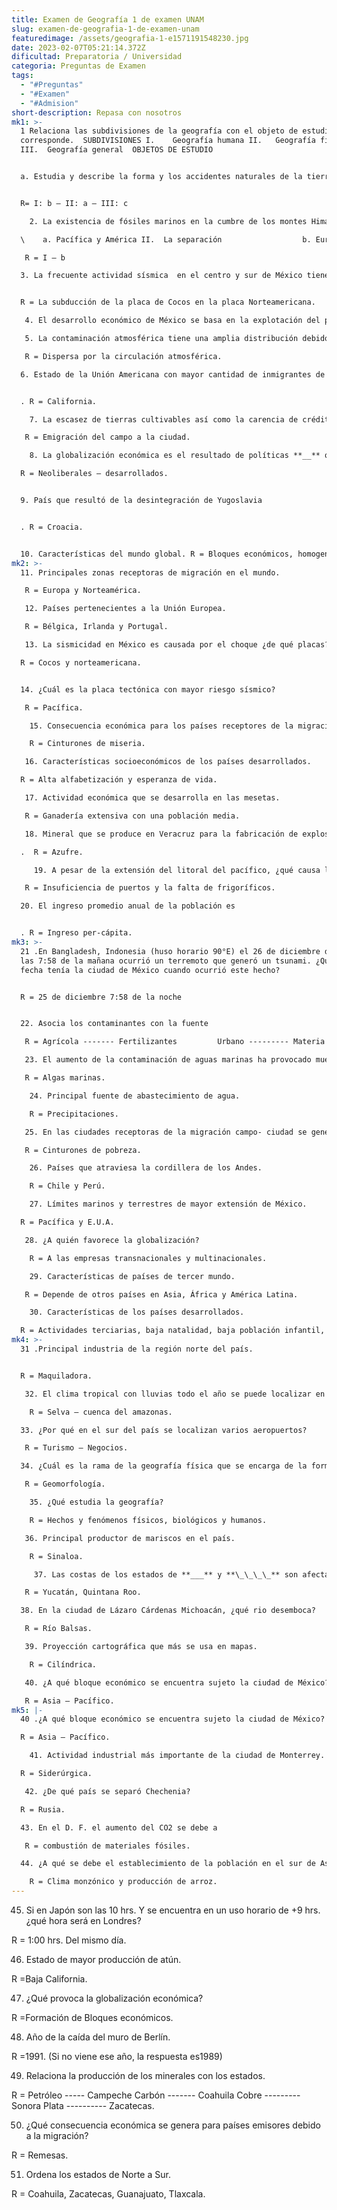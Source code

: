 ```yaml
---
title: Examen de Geografía 1 de examen UNAM
slug: examen-de-geografia-1-de-examen-unam
featuredimage: /assets/geografia-1-e1571191548230.jpg
date: 2023-02-07T05:21:14.372Z
dificultad: Preparatoria / Universidad
categoria: Preguntas de Examen
tags:
  - "#Preguntas"
  - "#Examen"
  - "#Admision"
short-description: R﻿epasa con nosotros
mk1: >-
  1 Relaciona las subdivisiones de la geografía con el objeto de estudio que les
  corresponde.  SUBDIVISIONES I.    Geografía humana II.   Geografía física
  III.  Geografía general  OBJETOS DE ESTUDIO 


  a. Estudia y describe la forma y los accidentes naturales de la tierra.  b. Estudia las causas de distribución e influencia que las condiciones geográficas ejercen sobre el hombre.  c. Estudia todos los aspectos geográficos producidos por los factores que integran la tierra.  


  R= I: b – II: a – III: c

    2. La existencia de fósiles marinos en la cumbre de los montes Himalaya se debe a **_** entre las placas **__**  I.   Colisión                        

  \    a. Pacífica y América II.  La separación                  b. Euroasiática e Indoaustraliana III. El hundimiento                c. Arábiga e Indoaustraliana

   R = I – b   

  3. La frecuente actividad sísmica  en el centro y sur de México tiene su origen en 


  R = La subducción de la placa de Cocos en la placa Norteamericana. 

   4. El desarrollo económico de México se basa en la explotación del petróleo principalmente en la costa de  R = Campeche. 

   5. La contaminación atmosférica tiene una amplia distribución debido a que se

   R = Dispersa por la circulación atmosférica. 

  6. Estado de la Unión Americana con mayor cantidad de inmigrantes de origen mexicano


  . R = California.

    7. La escasez de tierras cultivables así como la carencia de créditos provocan

   R = Emigración del campo a la ciudad.

    8. La globalización económica es el resultado de políticas **__** que están manejadas por los países **_** 

  R = Neoliberales – desarrollados.   


  9. País que resultó de la desintegración de Yugoslavia


  . R = Croacia.   


  10. Características del mundo global. R = Bloques económicos, homogeneidad de cultural y apertura comercial.
mk2: >-
  11. Principales zonas receptoras de migración en el mundo.

   R = Europa y Norteamérica. 

   12. Países pertenecientes a la Unión Europea. 

   R = Bélgica, Irlanda y Portugal. 

   13. La sismicidad en México es causada por el choque ¿de qué placas?  

  R = Cocos y norteamericana.  


  14. ¿Cuál es la placa tectónica con mayor riesgo sísmico? 

   R = Pacífica. 

    15. Consecuencia económica para los países receptores de la migración.

    R = Cinturones de miseria.  

   16. Características socioeconómicos de los países desarrollados. 

  R = Alta alfabetización y esperanza de vida. 

   17. Actividad económica que se desarrolla en las mesetas. 

   R = Ganadería extensiva con una población media.

   18. Mineral que se produce en Veracruz para la fabricación de explosivos

  .  R = Azufre.

     19. A pesar de la extensión del litoral del pacífico, ¿qué causa la baja producción de pesca?

   R = Insuficiencia de puertos y la falta de frigoríficos.  

  20. El ingreso promedio anual de la población es


  . R = Ingreso per-cápita.
mk3: >-
  21 .En Bangladesh, Indonesia (huso horario 90°E) el 26 de diciembre de 2004 a
  las 7:58 de la mañana ocurrió un terremoto que generó un tsunami. ¿Qué hora y
  fecha tenía la ciudad de México cuando ocurrió este hecho? 


  R = 25 de diciembre 7:58 de la noche  


  22. Asocia los contaminantes con la fuente

   R = Agrícola ------- Fertilizantes         Urbano --------- Materia fecal         Industrial ------- Metales pesados  

   23. El aumento de la contaminación de aguas marinas ha provocado muerte masiva de 

   R = Algas marinas. 

    24. Principal fuente de abastecimiento de agua.

    R = Precipitaciones.  

   25. En las ciudades receptoras de la migración campo- ciudad se genera 

   R = Cinturones de pobreza. 

    26. Países que atraviesa la cordillera de los Andes.

    R = Chile y Perú. 

    27. Límites marinos y terrestres de mayor extensión de México.  

  R = Pacífica y E.U.A. 

   28. ¿A quién favorece la globalización?

    R = A las empresas transnacionales y multinacionales. 

    29. Características de países de tercer mundo. 

   R = Depende de otros países en Asia, África y América Latina. 

    30. Características de los países desarrollados. 

  R = Actividades terciarias, baja natalidad, baja población infantil, alto PIB, alta inmigración, alto grado de alfabetización, mayor población de adultos y senil.
mk4: >-
  31 .Principal industria de la región norte del país.  


  R = Maquiladora.  

   32. El clima tropical con lluvias todo el año se puede localizar en

    R = Selva – cuenca del amazonas. 

  33. ¿Por qué en el sur del país se localizan varios aeropuertos? 

   R = Turismo – Negocios.   

  34. ¿Cuál es la rama de la geografía física que se encarga de la formación del relieve terrestre? 

   R = Geomorfología. 

    35. ¿Qué estudia la geografía?

    R = Hechos y fenómenos físicos, biológicos y humanos.  

   36. Principal productor de mariscos en el país.

    R = Sinaloa.

     37. Las costas de los estados de **___** y **\_\_\_\_** son afectadas por los ciclones tropicales que se forman en el mar de las Antillas.  

   R = Yucatán, Quintana Roo.   

  38. En la ciudad de Lázaro Cárdenas Michoacán, ¿qué rio desemboca? 

   R = Río Balsas.  

   39. Proyección cartográfica que más se usa en mapas.

    R = Cilíndrica.  

   40. ¿A qué bloque económico se encuentra sujeto la ciudad de México?

   R = Asia – Pacífico.
mk5: |-
  40 .¿A qué bloque económico se encuentra sujeto la ciudad de México? 

  R = Asia – Pacífico. 

    41. Actividad industrial más importante de la ciudad de Monterrey.  

  R = Siderúrgica.   

   42. ¿De qué país se separó Chechenia?  

  R = Rusia.   

  43. En el D. F. el aumento del CO2 se debe a 

   R = combustión de materiales fósiles.  

  44. ¿A qué se debe el establecimiento de la población en el sur de Asia?

    R = Clima monzónico y producción de arroz.
---
```



45. Si en Japón son las 10 hrs. Y se encuentra en un uso horario de +9 hrs. ¿qué hora será en Londres?

 R = 1:00 hrs. Del mismo día. 

46. Estado de mayor producción de atún. 

 R =Baja California. 

47. ¿Qué provoca la globalización económica?

  R =Formación de Bloques económicos.  

48. Año de la caída del muro de Berlín.  

R =1991.   (Si no viene ese año, la respuesta es1989)

49. Relaciona la producción de los minerales con los estados.

  R = Petróleo ----- Campeche                  Carbón ------- Coahuila                  Cobre --------- Sonora                   Plata ---------- Zacatecas.   

50. ¿Qué consecuencia económica se genera para países emisores debido a la migración? 

 R = Remesas.  

51. Ordena los estados de Norte a Sur.  

R = Coahuila, Zacatecas, Guanajuato, Tlaxcala.